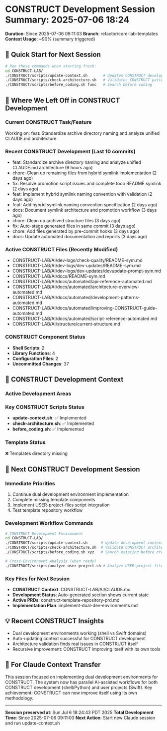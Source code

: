 # CONSTRUCT Development Session Summary: 2025-07-06 18:24
**Duration**: Since 2025-07-06 09:11:03
**Branch**: refactor/core-lab-templates
**Context Usage**: ~90% (summary triggered)

## 🎯 Quick Start for Next Session
```bash
# Run these commands when starting fresh:
cd CONSTRUCT-LAB/
./CONSTRUCT/scripts/update-context.sh       # Updates CONSTRUCT development context
./CONSTRUCT/scripts/check-architecture.sh   # Validates CONSTRUCT patterns
./CONSTRUCT/scripts/before_coding.sh func   # Search before coding
```

## 📍 Where We Left Off in CONSTRUCT Development

### Current CONSTRUCT Task/Feature
Working on: feat: Standardize archive directory naming and analyze unified CLAUDE.md architecture

### Recent CONSTRUCT Development (Last 10 commits)
- feat: Standardize archive directory naming and analyze unified CLAUDE.md architecture (9 hours ago)
- chore: Clean up remaining files from hybrid symlink implementation (2 days ago)
- fix: Resolve promotion script issues and complete todo README symlink (2 days ago)
- feat: Implement hybrid symlink naming convention with validation (2 days ago)
- feat: Add hybrid symlink naming convention specification (2 days ago)
- docs: Document symlink architecture and promotion workflow (3 days ago)
- chore: Clean up archived structure files (3 days ago)
- fix: Auto-stage generated files in same commit (3 days ago)
- chore: Add files generated by pre-commit hooks (3 days ago)
- docs: Update automated documentation and reports (3 days ago)

### Active CONSTRUCT Files (Recently Modified)
- CONSTRUCT-LAB/AI/dev-logs/check-quality/README-sym.md
- CONSTRUCT-LAB/AI/dev-logs/dev-updates/README-sym.md
- CONSTRUCT-LAB/AI/dev-logs/dev-updates/devupdate-prompt-sym.md
- CONSTRUCT-LAB/AI/docs/README-sym.md
- CONSTRUCT-LAB/AI/docs/automated/api-reference-automated.md
- CONSTRUCT-LAB/AI/docs/automated/architecture-overview-automated.md
- CONSTRUCT-LAB/AI/docs/automated/development-patterns-automated.md
- CONSTRUCT-LAB/AI/docs/automated/improving-CONSTRUCT-guide-automated.md
- CONSTRUCT-LAB/AI/docs/automated/script-reference-automated.md
- CONSTRUCT-LAB/AI/structure/current-structure.md

### CONSTRUCT Component Status
- **Shell Scripts**:        2
- **Library Functions**:        4
- **Configuration Files**:        2
- **Uncommitted Changes**:       37

## 🔧 CONSTRUCT Development Context

### Active Development Areas


### Key CONSTRUCT Scripts Status
- **update-context.sh**: ✅ Implemented
- **check-architecture.sh**: ✅ Implemented
- **before_coding.sh**: ✅ Implemented

### Template Status
❌ Templates directory missing

## 🚀 Next CONSTRUCT Development Session

### Immediate Priorities
1. Continue dual development environment implementation
2. Complete missing template components
3. Implement USER-project-files script integration
4. Test template repository workflow

### Development Workflow Commands
```bash
# CONSTRUCT Development Environment
cd CONSTRUCT-LAB/
./CONSTRUCT/scripts/update-context.sh      # Update development context
./CONSTRUCT/scripts/check-architecture.sh  # Validate CONSTRUCT architecture
./CONSTRUCT/scripts/before_coding.sh xyz   # Search existing before creating

# Cross-Environment Analysis (when ready)
./CONSTRUCT/scripts/analyze-user-project.sh # Analyze USER-project-files patterns
```

### Key Files for Next Session
- **CONSTRUCT Context**: CONSTRUCT-LAB/AI/CLAUDE.md
- **Development Status**: Auto-generated section shows current state
- **Active PRDs**: construct-template-repository-prd.md
- **Implementation Plan**: implement-dual-dev-environments.md

## 💡 Recent CONSTRUCT Insights
- Dual development environments working (shell vs Swift domains)
- Auto-updating context successful for CONSTRUCT development
- Architecture validation finds real issues in CONSTRUCT itself
- Recursive improvement: CONSTRUCT improving itself with its own tools

## 🤖 For Claude Context Transfer
This session focused on implementing dual development environments for CONSTRUCT. The system now has parallel AI-assisted workflows for both CONSTRUCT development (shell/Python) and user projects (Swift). Key achievement: CONSTRUCT can now improve itself using its own methodology.

---
**Session preserved at**: Sun Jul  6 18:24:43 PDT 2025
**Total Development Time**: Since 2025-07-06 09:11:03
**Next Action**: Start new Claude session and run update-context.sh
